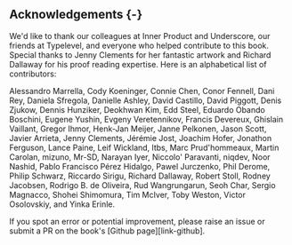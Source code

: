 ## Acknowledgements {-}

We'd like to thank our colleagues at Inner Product and Underscore,
our friends at Typelevel,
and everyone who helped contribute to this book.
Special thanks to Jenny Clements for her fantastic artwork
and Richard Dallaway for his proof reading expertise.
Here is an alphabetical list of contributors:

Alessandro Marrella,
Cody Koeninger,
Connie Chen,
Conor Fennell,
Dani Rey,
Daniela Sfregola,
Danielle Ashley,
David Castillo,
David Piggott,
Denis Zjukow,
Dennis Hunziker,
Deokhwan Kim,
Edd Steel,
Eduardo Obando Boschini,
Eugene Yushin,
Evgeny Veretennikov,
Francis Devereux,
Ghislain Vaillant,
Gregor Ihmor,
Henk-Jan Meijer,
Janne Pelkonen,
Jason Scott,
Javier Arrieta,
Jenny Clements,
Jérémie Jost,
Joachim Hofer,
Jonathon Ferguson,
Lance Paine,
Leif Wickland,
ltbs,
Marc Prud'hommeaux,
Martin Carolan,
mizuno,
Mr-SD,
Narayan Iyer,
Niccolo' Paravanti,
niqdev,
Noor Nashid,
Pablo Francisco Pérez Hidalgo,
Pawel Jurczenko,
Phil Derome,
Philip Schwarz,
Riccardo Sirigu,
Richard Dallaway,
Robert Stoll,
Rodney Jacobsen,
Rodrigo B. de Oliveira,
Rud Wangrungarun,
Seoh Char,
Sergio Magnacco,
Shohei Shimomura,
Tim McIver,
Toby Weston,
Victor Osolovskiy,
and Yinka Erinle.

If you spot an error or potential improvement,
please raise an issue or submit a PR
on the book's [Github page][link-github].
